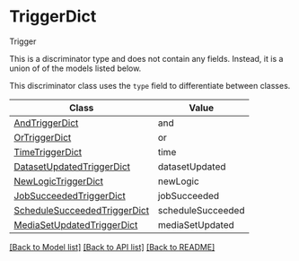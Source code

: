 # TriggerDict

Trigger

This is a discriminator type and does not contain any fields. Instead, it is a union
of of the models listed below.

This discriminator class uses the `type` field to differentiate between classes.

| Class | Value
| ------------ | -------------
[AndTriggerDict](AndTriggerDict.md) | and
[OrTriggerDict](OrTriggerDict.md) | or
[TimeTriggerDict](TimeTriggerDict.md) | time
[DatasetUpdatedTriggerDict](DatasetUpdatedTriggerDict.md) | datasetUpdated
[NewLogicTriggerDict](NewLogicTriggerDict.md) | newLogic
[JobSucceededTriggerDict](JobSucceededTriggerDict.md) | jobSucceeded
[ScheduleSucceededTriggerDict](ScheduleSucceededTriggerDict.md) | scheduleSucceeded
[MediaSetUpdatedTriggerDict](MediaSetUpdatedTriggerDict.md) | mediaSetUpdated


[[Back to Model list]](../../README.md#documentation-for-models) [[Back to API list]](../../README.md#documentation-for-api-endpoints) [[Back to README]](../../README.md)
